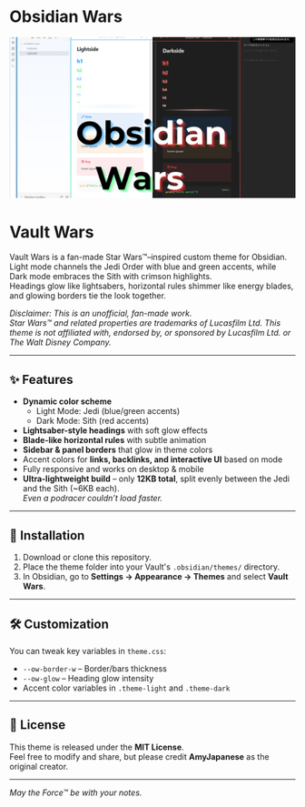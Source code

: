 # Obsidian Wars

![Obsidian Wars Theme Preview](assets/Obsidian-Wars.png)
# Vault Wars

Vault Wars is a fan-made Star Wars™–inspired custom theme for Obsidian.  
Light mode channels the Jedi Order with blue and green accents, while Dark mode embraces the Sith with crimson highlights.  
Headings glow like lightsabers, horizontal rules shimmer like energy blades, and glowing borders tie the look together.

*Disclaimer: This is an unofficial, fan-made work.*  
*Star Wars™ and related properties are trademarks of Lucasfilm Ltd. This theme is not affiliated with, endorsed by, or sponsored by Lucasfilm Ltd. or The Walt Disney Company.*

---

## ✨ Features
- **Dynamic color scheme**  
  - Light Mode: Jedi (blue/green accents)  
  - Dark Mode: Sith (red accents)  
- **Lightsaber-style headings** with soft glow effects  
- **Blade-like horizontal rules** with subtle animation  
- **Sidebar & panel borders** that glow in theme colors  
- Accent colors for **links, backlinks, and interactive UI** based on mode  
- Fully responsive and works on desktop & mobile  
- **Ultra-lightweight build** – only **12KB total**, split evenly between the Jedi and the Sith (~6KB each).  
  *Even a podracer couldn’t load faster.*

---

## 📂 Installation
1. Download or clone this repository.  
2. Place the theme folder into your Vault's `.obsidian/themes/` directory.  
3. In Obsidian, go to **Settings → Appearance → Themes** and select **Vault Wars**.

---

## 🛠 Customization
You can tweak key variables in `theme.css`:

- `--ow-border-w` – Border/bars thickness  
- `--ow-glow` – Heading glow intensity  
- Accent color variables in `.theme-light` and `.theme-dark`  

---

## 📜 License
This theme is released under the **MIT License**.  
Feel free to modify and share, but please credit **AmyJapanese** as the original creator.

---

*May the Force™ be with your notes.*
